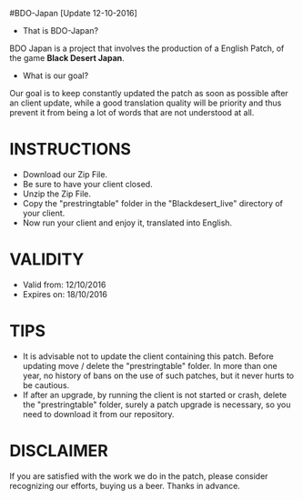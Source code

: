 #BDO-Japan [Update 12-10-2016]

* That is BDO-Japan?

BDO Japan is a project that involves the production of a English Patch, of the game **Black Desert Japan**.


* What is our goal?

Our goal is to keep constantly updated the patch as soon as possible after an client update, while a good translation quality will be priority and thus prevent it from being a lot of words that are not understood at all.


# INSTRUCTIONS

* Download our Zip File.
* Be sure to have your client closed.
* Unzip the Zip File.
* Copy the "prestringtable" folder in the "Blackdesert_live" directory of your client.
* Now run your client and enjoy it, translated into English.


# VALIDITY

* Valid from: 12/10/2016
* Expires on: 18/10/2016


# TIPS

* It is advisable not to update the client containing this patch. Before updating move / delete the "prestringtable" folder. In more than one year, no history of bans on the use of such patches, but it never hurts to be cautious.
* If after an upgrade, by running the client is not started or crash, delete the "prestringtable" folder, surely a patch upgrade is necessary, so you need to download it from our repository.


# DISCLAIMER

If you are satisfied with the work we do in the patch, please consider recognizing our efforts, buying us a beer. Thanks in advance.
